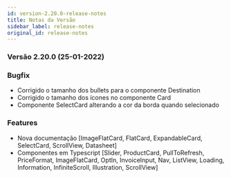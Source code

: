 ```yaml
---
id: version-2.20.0-release-notes
title: Notas da Versão
sidebar_label: release-notes
original_id: release-notes
---
```


### Versão 2.20.0 (25-01-2022)

### Bugfix
- Corrigido o tamanho dos bullets para o componente Destination
- Corrigido o tamanho dos ícones no componente Card
- Componente SelectCard alterando a cor da borda quando selecionado

### Features
- Nova documentação [ImageFlatCard, FlatCard, ExpandableCard, SelectCard, ScrollView, Datasheet]
- Componentes em Typescript [Slider, ProductCard, PullToRefresh, PriceFormat, ImageFlatCard, OptIn, InvoiceInput, Nav, ListView, Loading, Information, InfiniteScroll, Illustration, ScrollView]
